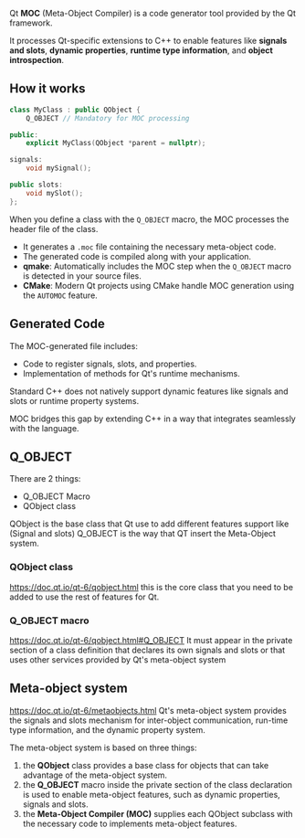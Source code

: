 Qt **MOC** (Meta-Object Compiler) is a code generator tool provided by the Qt framework.

It processes Qt-specific extensions to C++ to enable features like **signals and slots**, **dynamic properties**, **runtime type information**, and **object introspection**.

## How it works
``` cpp
class MyClass : public QObject {
    Q_OBJECT // Mandatory for MOC processing

public:
    explicit MyClass(QObject *parent = nullptr);

signals:
    void mySignal();

public slots:
    void mySlot();
};
```
When you define a class with the `Q_OBJECT` macro, the MOC processes the header file of the class.
- It generates a `.moc` file containing the necessary meta-object code.
- The generated code is compiled along with your application.
- **qmake**: Automatically includes the MOC step when the `Q_OBJECT` macro is detected in your source files.
- **CMake**: Modern Qt projects using CMake handle MOC generation using the `AUTOMOC` feature.

## Generated Code
The MOC-generated file includes:
- Code to register signals, slots, and properties.
- Implementation of methods for Qt's runtime mechanisms.


Standard C++ does not natively support dynamic features like signals and slots or runtime property systems.

MOC bridges this gap by extending C++ in a way that integrates seamlessly with the language.

## Q_OBJECT
There are 2 things:
- Q_OBJECT Macro
- QObject class

QObject is the base class that Qt use to add different features support like (Signal and slots)
Q_OBJECT is the way that QT insert the Meta-Object system.

### QObject class
https://doc.qt.io/qt-6/qobject.html
this is the core class that you need to be added to use the rest of features for Qt.


### Q_OBJECT macro
https://doc.qt.io/qt-6/qobject.html#Q_OBJECT
It  must appear in the private section of a class definition that declares its own signals and slots or that uses other services provided by Qt's meta-object system


## Meta-object system
https://doc.qt.io/qt-6/metaobjects.html
Qt's meta-object system provides the signals and slots mechanism for inter-object communication, run-time type information, and the dynamic property system.

The meta-object system is based on three things:
1. the **QObject** class provides a base class for objects that can take advantage of the meta-object system.
2. the **Q_OBJECT** macro inside the private section of the class declaration is used to enable meta-object features, such as dynamic properties, signals and slots.
3. the **Meta-Object Compiler (MOC)** supplies each QObject subclass with the necessary code to implements meta-object features.